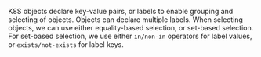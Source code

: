 K8S objects declare key-value pairs, or labels to enable grouping and selecting of objects.  Objects can declare multiple labels.  When selecting objects, we can use either equality-based selection, or set-based selection.  For set-based selection, we use either `in/non-in` operators for label values, or `exists/not-exists` for label keys.